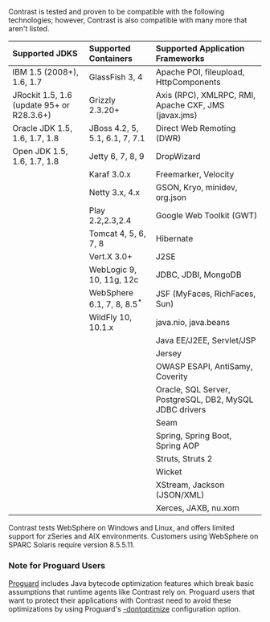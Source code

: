 <!--
title: "Supported Technologies"
description: "List of supported technologies"
tags: "Java agent installation containers JDKs frameworks libraries support troubleshooting"
-->

Contrast is tested and proven to be compatible with the following technologies; however, Contrast is also compatible with many more that aren't listed.

|Supported JDKS                             | Supported Containers                 | Supported Application Frameworks
|:-------------- |:-------------------- |:--------------------------------
|IBM 1.5 (2008+), 1.6, 1.7                  | GlassFish 3, 4                       | Apache POI, fileupload, HttpComponents
|JRockit 1.5, 1.6 (update 95+ or R28.3.6+)  | Grizzly 2.3.20+                      | Axis (RPC), XMLRPC, RMI, Apache CXF, JMS (javax.jms)
|Oracle JDK 1.5, 1.6, 1.7, 1.8              | JBoss 4.2, 5, 5.1, 6.1, 7, 7.1       | Direct Web Remoting (DWR)
|Open JDK 1.5, 1.6, 1.7, 1.8                | Jetty 6, 7, 8, 9                     | DropWizard
|                                           | Karaf 3.0.x                          | Freemarker, Velocity
|                                           | Netty 3.x, 4.x                       | GSON, Kryo, minidev, org.json
|                                           | Play 2.2,2.3,2.4                     | Google Web Toolkit (GWT)
|                                           | Tomcat 4, 5, 6, 7, 8                 | Hibernate
|                                           | Vert.X 3.0+                          | J2SE
|                                           | WebLogic 9, 10, 11g, 12c             | JDBC, JDBI, MongoDB
|                                           | WebSphere 6.1, 7, 8, 8.5<sup>*</sup> | JSF (MyFaces, RichFaces, Sun)
|                                           | WildFly 10, 10.1.x                   | java.nio, java.beans
|                                           |                                      | Java EE/J2EE, Servlet/JSP
|                                           |                                      | Jersey
|                                           |                                      | OWASP ESAPI, AntiSamy, Coverity
|                                           |                                      | Oracle, SQL Server, PostgreSQL, DB2, MySQL JDBC drivers
|                                           |                                      | Seam
|                                           |                                      | Spring, Spring Boot, Spring AOP
|                                           |                                      | Struts, Struts 2
|                                           |                                      | Wicket
|                                           |                                      | XStream, Jackson (JSON/XML)
|                                           |                                      | Xerces, JAXB, nu.xom


Contrast tests WebSphere on Windows and Linux, and offers limited support for zSeries and AIX environments. Customers using WebSphere on SPARC Solaris require version 8.5.5.11.


### Note for Proguard Users

[Proguard](https://sourceforge.net/projects/proguard/files/) includes Java bytecode optimization features which break basic assumptions that runtime agents like Contrast rely on. Proguard users that want to protect their applications with Contrast need to avoid these optimizations by using Proguard's [-dontoptimize](https://www.guardsquare.com/en/proguard/manual/usage#dontoptimize) configuration option.
